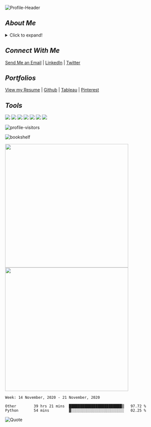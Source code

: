 ![Profile-Header](https://i.pinimg.com/originals/e9/52/a7/e952a7d299d90126597573613d712a46.png)  

## *About Me*
<details>
  <summary>Click to expand!</summary>
  
### Nice to virtually meet you!  
Hello, my name's Bethany Thompson.🤝 I am currently attending Codeup, a fully-immersive, project-based 22-week Data Science career accelerator.  
I've learned each step of the DS pipeline:  

``` Acquire  -  Prepare  -  Explore  -  Modeling  -  Delivering the Final Product  ```

The data isn't always (~more like never~) easy on the eyes, but I make sure the final project is. I am drawn to the visual side of data, such as creating interactive Tableau Storybooks and presentations that keep the audience drawn in.  

My personal interests include reading a good science fiction book, listening to music, and rollerskating (*very carefully*, knee pads and all). Most importantly, I love being creative in everything possible.
</details>

## *Connect With Me*
<a href="mailto:thompsonbethany01@gmail.com">Send Me an Email</a> | [LinkedIn](https://www.linkedin.com/in/bethany-thompson-068009142/) |  [Twitter](https://twitter.com/Thompson_Beth01)

## *Portfolios*
[View my Resume](https://drive.google.com/file/d/1cMOcmehTdTh5x-8Tm_XJRUuGi4fci4qN/view) | [Github](https://thompsonbethany01.github.io) | [Tableau](https://public.tableau.com/profile/thompson.bethany.01#!/) | [Pinterest](https://www.pinterest.com/thompsonbethany01/pins/)

## *Tools*
<img src="https://img.shields.io/badge/python%20-%2314354C.svg?&style=for-the-badge&logo=python&logoColor=white"/> <img src="https://img.shields.io/badge/markdown-%23000000.svg?&style=for-the-badge&logo=markdown&logoColor=white"/> <img src="https://img.shields.io/badge/github%20-%23121011.svg?&style=for-the-badge&logo=github&logoColor=white"/> <img src="https://img.shields.io/badge/mysql-%2300f.svg?&style=for-the-badge&logo=mysql&logoColor=white"/> <img src="https://img.shields.io/badge/pandas%20-%23150458.svg?&style=for-the-badge&logo=pandas&logoColor=white" /> <img src="https://img.shields.io/badge/numpy%20-%23013243.svg?&style=for-the-badge&logo=numpy&logoColor=white" /> <img src="https://img.shields.io/badge/Jupyter%20-%23F37626.svg?&style=for-the-badge&logo=Jupyter&logoColor=white" />

![profile-visitors](https://visitor-badge.glitch.me/badge?page_id=ThompsonBethany01.ThompsonBethany01)

![bookshelf](https://i.pinimg.com/originals/9d/92/5a/9d925ac1c7ee233d4f37f988416bc8f2.png) 

<a href="https://github.com/anuraghazra/github-readme-stats">
    <img src="https://github-readme-stats.vercel.app/api?username=ThompsonBethany01&theme=graywhite&show_icons=true" width=400/>
</a>  

<a href="https://github.com/DenverCoder1/github-readme-streak-stats">
    <img src="https://github-readme-streak-stats.herokuapp.com/?user=ThompsonBethany01" width=400/>
</a>  

<!--START_SECTION:waka-->
```text
Week: 14 November, 2020 - 21 November, 2020

Other        39 hrs 21 mins  ████████████████████████▒   97.72 % 
Python       54 mins         ▓░░░░░░░░░░░░░░░░░░░░░░░░   02.25 % 
```
<!--END_SECTION:waka-->

![Quote](https://i.pinimg.com/originals/4e/a2/8f/4ea28fb3d69db7e37e9704e2f0444fc4.png)
